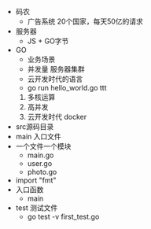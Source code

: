 - 码农
    - 广告系统 20个国家，每天50亿的请求
- 服务器
    - JS + GO字节
- GO
    - 业务场景
    - 并发量 服务器集群
    - 云开发时代的语言
    - go run hello_world.go ttt
    1. 多核运算
    2. 高并发
    3. 云开发时代 docker
- src源码目录
- main 入口文件
- 一个文件一个模块
    - main.go
    - user.go
    - photo.go
- import "fmt"
- 入口函数
    - main
- test 测试文件
    - go test -v first_test.go